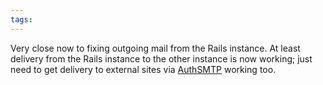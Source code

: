 ```yaml
---
tags: 
---
```


Very close now to fixing outgoing mail from the Rails instance. At least delivery from the Rails instance to the other instance is now working; just need to get delivery to external sites via [AuthSMTP](/wiki/AuthSMTP) working too.
